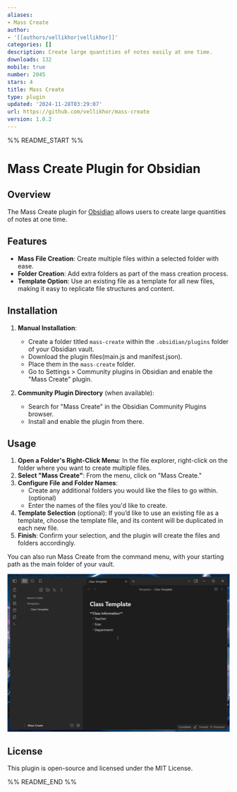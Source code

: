 ```yaml
---
aliases:
- Mass Create
author:
- '[[authors/vellikhor|vellikhor]]'
categories: []
description: Create large quantities of notes easily at one time.
downloads: 132
mobile: true
number: 2045
stars: 4
title: Mass Create
type: plugin
updated: '2024-11-28T03:29:07'
url: https://github.com/vellikhor/mass-create
version: 1.0.2
---
```


%% README_START %%

# Mass Create Plugin for Obsidian

## Overview

The Mass Create plugin for [Obsidian](https://obsidian.md/) allows users to create large quantities of notes at one time. 
## Features

- **Mass File Creation**: Create multiple files within a selected folder with ease.
- **Folder Creation**: Add extra folders as part of the mass creation process.
- **Template Option**: Use an existing file as a template for all new files, making it easy to replicate file structures and content.
  
## Installation

1. **Manual Installation**:
   - Create a folder titled `mass-create` within the `.obsidian/plugins` folder of your Obsidian vault.
   - Download the plugin files(main.js and manifest.json).
   - Place them in the `mass-create` folder.
   - Go to Settings > Community plugins in Obsidian and enable the "Mass Create" plugin.

2. **Community Plugin Directory** (when available):
   - Search for "Mass Create" in the Obsidian Community Plugins browser.
   - Install and enable the plugin from there.

## Usage

1. **Open a Folder's Right-Click Menu**: In the file explorer, right-click on the folder where you want to create multiple files.
2. **Select "Mass Create"**: From the menu, click on "Mass Create."
3. **Configure File and Folder Names**:
   - Create any additional folders you would like the files to go within. (optional)
   - Enter the names of the files you'd like to create.
4. **Template Selection** (optional): If you’d like to use an existing file as a template, choose the template file, and its content will be duplicated in each new file.
5. **Finish**: Confirm your selection, and the plugin will create the files and folders accordingly.

You can also run Mass Create from the command menu, with your starting path as the main folder of your vault.

![](https://github.com/vellikhor/mass-create/blob/master/assets/mass-create-runthrough.gif)

## License

This plugin is open-source and licensed under the MIT License.


%% README_END %%